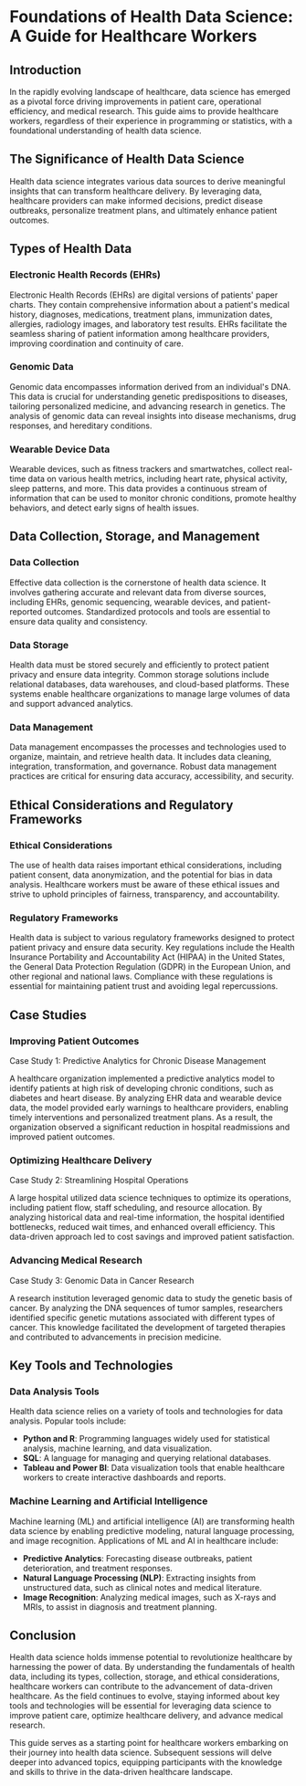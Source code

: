 # Foundations of Health Data Science: A Guide for Healthcare Workers

## Introduction

In the rapidly evolving landscape of healthcare, data science has emerged as a pivotal force driving improvements in patient care, operational efficiency, and medical research. This guide aims to provide healthcare workers, regardless of their experience in programming or statistics, with a foundational understanding of health data science.

## The Significance of Health Data Science

Health data science integrates various data sources to derive meaningful insights that can transform healthcare delivery. By leveraging data, healthcare providers can make informed decisions, predict disease outbreaks, personalize treatment plans, and ultimately enhance patient outcomes.

## Types of Health Data

### Electronic Health Records (EHRs)

Electronic Health Records (EHRs) are digital versions of patients' paper charts. They contain comprehensive information about a patient's medical history, diagnoses, medications, treatment plans, immunization dates, allergies, radiology images, and laboratory test results. EHRs facilitate the seamless sharing of patient information among healthcare providers, improving coordination and continuity of care.

### Genomic Data

Genomic data encompasses information derived from an individual's DNA. This data is crucial for understanding genetic predispositions to diseases, tailoring personalized medicine, and advancing research in genetics. The analysis of genomic data can reveal insights into disease mechanisms, drug responses, and hereditary conditions.

### Wearable Device Data

Wearable devices, such as fitness trackers and smartwatches, collect real-time data on various health metrics, including heart rate, physical activity, sleep patterns, and more. This data provides a continuous stream of information that can be used to monitor chronic conditions, promote healthy behaviors, and detect early signs of health issues.

## Data Collection, Storage, and Management

### Data Collection

Effective data collection is the cornerstone of health data science. It involves gathering accurate and relevant data from diverse sources, including EHRs, genomic sequencing, wearable devices, and patient-reported outcomes. Standardized protocols and tools are essential to ensure data quality and consistency.

### Data Storage

Health data must be stored securely and efficiently to protect patient privacy and ensure data integrity. Common storage solutions include relational databases, data warehouses, and cloud-based platforms. These systems enable healthcare organizations to manage large volumes of data and support advanced analytics.

### Data Management

Data management encompasses the processes and technologies used to organize, maintain, and retrieve health data. It includes data cleaning, integration, transformation, and governance. Robust data management practices are critical for ensuring data accuracy, accessibility, and security.

## Ethical Considerations and Regulatory Frameworks

### Ethical Considerations

The use of health data raises important ethical considerations, including patient consent, data anonymization, and the potential for bias in data analysis. Healthcare workers must be aware of these ethical issues and strive to uphold principles of fairness, transparency, and accountability.

### Regulatory Frameworks

Health data is subject to various regulatory frameworks designed to protect patient privacy and ensure data security. Key regulations include the Health Insurance Portability and Accountability Act (HIPAA) in the United States, the General Data Protection Regulation (GDPR) in the European Union, and other regional and national laws. Compliance with these regulations is essential for maintaining patient trust and avoiding legal repercussions.

## Case Studies

### Improving Patient Outcomes

Case Study 1: Predictive Analytics for Chronic Disease Management

A healthcare organization implemented a predictive analytics model to identify patients at high risk of developing chronic conditions, such as diabetes and heart disease. By analyzing EHR data and wearable device data, the model provided early warnings to healthcare providers, enabling timely interventions and personalized treatment plans. As a result, the organization observed a significant reduction in hospital readmissions and improved patient outcomes.

### Optimizing Healthcare Delivery

Case Study 2: Streamlining Hospital Operations

A large hospital utilized data science techniques to optimize its operations, including patient flow, staff scheduling, and resource allocation. By analyzing historical data and real-time information, the hospital identified bottlenecks, reduced wait times, and enhanced overall efficiency. This data-driven approach led to cost savings and improved patient satisfaction.

### Advancing Medical Research

Case Study 3: Genomic Data in Cancer Research

A research institution leveraged genomic data to study the genetic basis of cancer. By analyzing the DNA sequences of tumor samples, researchers identified specific genetic mutations associated with different types of cancer. This knowledge facilitated the development of targeted therapies and contributed to advancements in precision medicine.

## Key Tools and Technologies

### Data Analysis Tools

Health data science relies on a variety of tools and technologies for data analysis. Popular tools include:

- **Python and R**: Programming languages widely used for statistical analysis, machine learning, and data visualization.
- **SQL**: A language for managing and querying relational databases.
- **Tableau and Power BI**: Data visualization tools that enable healthcare workers to create interactive dashboards and reports.

### Machine Learning and Artificial Intelligence

Machine learning (ML) and artificial intelligence (AI) are transforming health data science by enabling predictive modeling, natural language processing, and image recognition. Applications of ML and AI in healthcare include:

- **Predictive Analytics**: Forecasting disease outbreaks, patient deterioration, and treatment responses.
- **Natural Language Processing (NLP)**: Extracting insights from unstructured data, such as clinical notes and medical literature.
- **Image Recognition**: Analyzing medical images, such as X-rays and MRIs, to assist in diagnosis and treatment planning.

## Conclusion

Health data science holds immense potential to revolutionize healthcare by harnessing the power of data. By understanding the fundamentals of health data, including its types, collection, storage, and ethical considerations, healthcare workers can contribute to the advancement of data-driven healthcare. As the field continues to evolve, staying informed about key tools and technologies will be essential for leveraging data science to improve patient care, optimize healthcare delivery, and advance medical research.

This guide serves as a starting point for healthcare workers embarking on their journey into health data science. Subsequent sessions will delve deeper into advanced topics, equipping participants with the knowledge and skills to thrive in the data-driven healthcare landscape.
